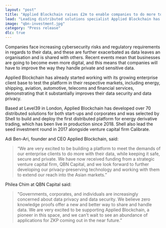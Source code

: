 ```yaml
---
layout: "post"
title: "Applied Blockchain raises £2m to enable companies to do more together while sharing less data"
lead: "Leading distributed solutions specialist Applied Blockchain has completed a £2 million funding round lead by Hong Kong based venture capital firm QBN Capital. The newly-injected funds will be invested in developing a platform using privacy-enhancing technologies to help companies to collaborate and generate meaningful outcomes together, without having to share any of their data."
image: "qbn-investment.jpg"
category: "Press release"
dlc: true
---
```


Companies face increasing cybersecurity risks and regulatory requirements in regards to their data, and these are further exacerbated as data leaves an organisation and is shared with others. Recent events mean that businesses are going to become even more digital, and this means that companies will have to improve the way they handle private and sensitive data.

Applied Blockchain has already started working with its growing enterprise client base to test the platform in their respective markets, including energy, shipping, aviation, automotive, telecoms and financial services, demonstrating that it substantially improves their data security and data privacy.

Based at Level39 in London, Applied Blockchain has developed over 70 distributed solutions for both start-ups and corporates and was selected by Shell to build and deploy the first distributed platform for energy derivative trading, which has been live in production since 2018. Shell also lead the seed investment round in 2017 alongside venture capital firm Calibrate.

Adi Ben-Ari, founder and CEO Applied Blockchain, said: 

> “We are very excited to be building a platform to meet the demands of our enterprise clients to do more with their data, while keeping it safe, secure and private. We have now received funding from a strategic venture capital firm, QBN Capital, and we look forward to further developing our privacy-preserving technology and working with them to extend our reach into the Asian markets.”

Philea Chim at QBN Capital said: 

> "Governments, corporates, and individuals are increasingly concerned about data privacy and data security. We believe zero knowledge proofs offer a new and better way to share and handle data. We are very excited to be supporting Applied Blockchain, a pioneer in this space, and we can't wait to see an abundance of applications for ZKP coming out in the near future.”